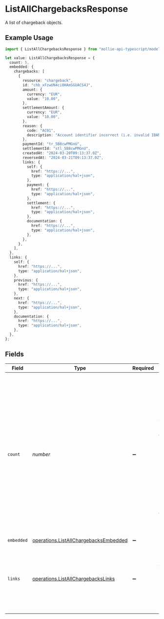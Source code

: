 # ListAllChargebacksResponse

A list of chargeback objects.

## Example Usage

```typescript
import { ListAllChargebacksResponse } from "mollie-api-typescript/models/operations";

let value: ListAllChargebacksResponse = {
  count: 5,
  embedded: {
    chargebacks: [
      {
        resource: "chargeback",
        id: "chb_xFzwUN4ci8HAmSGUACS4J",
        amount: {
          currency: "EUR",
          value: "10.00",
        },
        settlementAmount: {
          currency: "EUR",
          value: "10.00",
        },
        reason: {
          code: "AC01",
          description: "Account identifier incorrect (i.e. invalid IBAN)",
        },
        paymentId: "tr_5B8cwPMGnU",
        settlementId: "stl_5B8cwPMGnU",
        createdAt: "2024-03-20T09:13:37.0Z",
        reversedAt: "2024-03-21T09:13:37.0Z",
        links: {
          self: {
            href: "https://...",
            type: "application/hal+json",
          },
          payment: {
            href: "https://...",
            type: "application/hal+json",
          },
          settlement: {
            href: "https://...",
            type: "application/hal+json",
          },
          documentation: {
            href: "https://...",
            type: "application/hal+json",
          },
        },
      },
    ],
  },
  links: {
    self: {
      href: "https://...",
      type: "application/hal+json",
    },
    previous: {
      href: "https://...",
      type: "application/hal+json",
    },
    next: {
      href: "https://...",
      type: "application/hal+json",
    },
    documentation: {
      href: "https://...",
      type: "application/hal+json",
    },
  },
};
```

## Fields

| Field                                                                                                                                                                                                                                                                     | Type                                                                                                                                                                                                                                                                      | Required                                                                                                                                                                                                                                                                  | Description                                                                                                                                                                                                                                                               | Example                                                                                                                                                                                                                                                                   |
| ------------------------------------------------------------------------------------------------------------------------------------------------------------------------------------------------------------------------------------------------------------------------- | ------------------------------------------------------------------------------------------------------------------------------------------------------------------------------------------------------------------------------------------------------------------------- | ------------------------------------------------------------------------------------------------------------------------------------------------------------------------------------------------------------------------------------------------------------------------- | ------------------------------------------------------------------------------------------------------------------------------------------------------------------------------------------------------------------------------------------------------------------------- | ------------------------------------------------------------------------------------------------------------------------------------------------------------------------------------------------------------------------------------------------------------------------- |
| `count`                                                                                                                                                                                                                                                                   | *number*                                                                                                                                                                                                                                                                  | :heavy_minus_sign:                                                                                                                                                                                                                                                        | The number of items in this result set. If more items are available, a `_links.next` URL will be present in the result<br/>as well.<br/><br/>The maximum number of items per result set is controlled by the `limit` property provided in the request. The default<br/>limit is 50 items. | 5                                                                                                                                                                                                                                                                         |
| `embedded`                                                                                                                                                                                                                                                                | [operations.ListAllChargebacksEmbedded](../../models/operations/listallchargebacksembedded.md)                                                                                                                                                                            | :heavy_minus_sign:                                                                                                                                                                                                                                                        | N/A                                                                                                                                                                                                                                                                       |                                                                                                                                                                                                                                                                           |
| `links`                                                                                                                                                                                                                                                                   | [operations.ListAllChargebacksLinks](../../models/operations/listallchargebackslinks.md)                                                                                                                                                                                  | :heavy_minus_sign:                                                                                                                                                                                                                                                        | Links to help navigate through the lists of items. Every URL object will contain an `href` and a `type` field.                                                                                                                                                            |                                                                                                                                                                                                                                                                           |